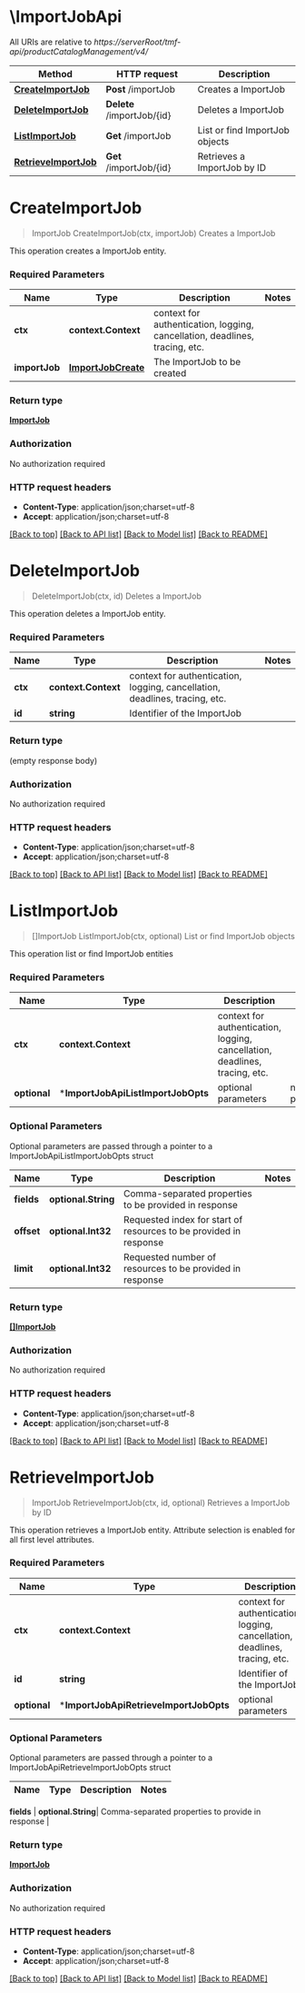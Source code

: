 # \ImportJobApi

All URIs are relative to *https://serverRoot/tmf-api/productCatalogManagement/v4/*

Method | HTTP request | Description
------------- | ------------- | -------------
[**CreateImportJob**](ImportJobApi.md#CreateImportJob) | **Post** /importJob | Creates a ImportJob
[**DeleteImportJob**](ImportJobApi.md#DeleteImportJob) | **Delete** /importJob/{id} | Deletes a ImportJob
[**ListImportJob**](ImportJobApi.md#ListImportJob) | **Get** /importJob | List or find ImportJob objects
[**RetrieveImportJob**](ImportJobApi.md#RetrieveImportJob) | **Get** /importJob/{id} | Retrieves a ImportJob by ID


# **CreateImportJob**
> ImportJob CreateImportJob(ctx, importJob)
Creates a ImportJob

This operation creates a ImportJob entity.

### Required Parameters

Name | Type | Description  | Notes
------------- | ------------- | ------------- | -------------
 **ctx** | **context.Context** | context for authentication, logging, cancellation, deadlines, tracing, etc.
  **importJob** | [**ImportJobCreate**](ImportJobCreate.md)| The ImportJob to be created | 

### Return type

[**ImportJob**](ImportJob.md)

### Authorization

No authorization required

### HTTP request headers

 - **Content-Type**: application/json;charset=utf-8
 - **Accept**: application/json;charset=utf-8

[[Back to top]](#) [[Back to API list]](../README.md#documentation-for-api-endpoints) [[Back to Model list]](../README.md#documentation-for-models) [[Back to README]](../README.md)

# **DeleteImportJob**
> DeleteImportJob(ctx, id)
Deletes a ImportJob

This operation deletes a ImportJob entity.

### Required Parameters

Name | Type | Description  | Notes
------------- | ------------- | ------------- | -------------
 **ctx** | **context.Context** | context for authentication, logging, cancellation, deadlines, tracing, etc.
  **id** | **string**| Identifier of the ImportJob | 

### Return type

 (empty response body)

### Authorization

No authorization required

### HTTP request headers

 - **Content-Type**: application/json;charset=utf-8
 - **Accept**: application/json;charset=utf-8

[[Back to top]](#) [[Back to API list]](../README.md#documentation-for-api-endpoints) [[Back to Model list]](../README.md#documentation-for-models) [[Back to README]](../README.md)

# **ListImportJob**
> []ImportJob ListImportJob(ctx, optional)
List or find ImportJob objects

This operation list or find ImportJob entities

### Required Parameters

Name | Type | Description  | Notes
------------- | ------------- | ------------- | -------------
 **ctx** | **context.Context** | context for authentication, logging, cancellation, deadlines, tracing, etc.
 **optional** | ***ImportJobApiListImportJobOpts** | optional parameters | nil if no parameters

### Optional Parameters
Optional parameters are passed through a pointer to a ImportJobApiListImportJobOpts struct

Name | Type | Description  | Notes
------------- | ------------- | ------------- | -------------
 **fields** | **optional.String**| Comma-separated properties to be provided in response | 
 **offset** | **optional.Int32**| Requested index for start of resources to be provided in response | 
 **limit** | **optional.Int32**| Requested number of resources to be provided in response | 

### Return type

[**[]ImportJob**](ImportJob.md)

### Authorization

No authorization required

### HTTP request headers

 - **Content-Type**: application/json;charset=utf-8
 - **Accept**: application/json;charset=utf-8

[[Back to top]](#) [[Back to API list]](../README.md#documentation-for-api-endpoints) [[Back to Model list]](../README.md#documentation-for-models) [[Back to README]](../README.md)

# **RetrieveImportJob**
> ImportJob RetrieveImportJob(ctx, id, optional)
Retrieves a ImportJob by ID

This operation retrieves a ImportJob entity. Attribute selection is enabled for all first level attributes.

### Required Parameters

Name | Type | Description  | Notes
------------- | ------------- | ------------- | -------------
 **ctx** | **context.Context** | context for authentication, logging, cancellation, deadlines, tracing, etc.
  **id** | **string**| Identifier of the ImportJob | 
 **optional** | ***ImportJobApiRetrieveImportJobOpts** | optional parameters | nil if no parameters

### Optional Parameters
Optional parameters are passed through a pointer to a ImportJobApiRetrieveImportJobOpts struct

Name | Type | Description  | Notes
------------- | ------------- | ------------- | -------------

 **fields** | **optional.String**| Comma-separated properties to provide in response | 

### Return type

[**ImportJob**](ImportJob.md)

### Authorization

No authorization required

### HTTP request headers

 - **Content-Type**: application/json;charset=utf-8
 - **Accept**: application/json;charset=utf-8

[[Back to top]](#) [[Back to API list]](../README.md#documentation-for-api-endpoints) [[Back to Model list]](../README.md#documentation-for-models) [[Back to README]](../README.md)

